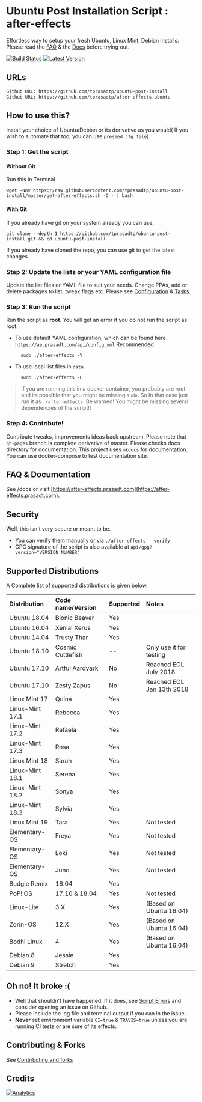 # Ubuntu Post Installation Script : after-effects

Effortless way to setup your fresh Ubuntu, Linux Mint, Debian installs. Please read the [FAQ](https://ae.prasadt.com/faq/dependencies/) & the [Docs](https://ae.prasadt.com/getting-started/)
before trying out.

[![Build Status](https://travis-ci.org/tprasadtp/ubuntu-post-install.svg?branch=master)](https://travis-ci.org/tprasadtp/ubuntu-post-install)
[![Latest Version](https://img.shields.io/badge/dynamic/json.svg?label=Version&style=flat&url=https://ae.prasadt.com/api/json/version.json&query=version.number&prefix=v)](https://github.com/tprasadtp/ubuntu-post-install/)

## URLs

```bash
Github URL: https://github.com/tprasadtp/ubuntu-post-install
Github URL: https://github.com/tprasadtp/after-effects-ubuntu
```

## How to use this?

Install your choice of Ubuntu/Debian or its derivative as you would( If you wish to automate that too, you can use `preseed.cfg file`)

### Step 1: Get the script

#### Without Git

Run this in Terminal

```console
wget -Nnv https://raw.githubusercontent.com/tprasadtp/ubuntu-post-install/master/get-after-effects.sh -O - | bash
```

#### With Git

If you already have git on your system already you can use,

```console
git clone --depth 1 https://github.com/tprasadtp/ubuntu-post-install.git && cd ubuntu-post-install
```

If you already have cloned the repo, you can use git to get the latest changes.

### Step 2: Update the lists or your YAML configuration file

Update the list files or YAML file to suit your needs. Change PPAs, add or delete packages to list, tweak flags etc.
Please see [Configuration](https://ae.prasadt.com/config/#package-lists) & [Tasks](https://ae.prasadt.com/tasks/#what-can-it-do).

### Step 3: Run the script

Run the script as **root**. You will get an error if you do not run the script as root.

- To use default YAML configuration, which can be found here `https://ae.prasadt.com/api/config.yml` Recommended
  ```console
    sudo ./after-effects -Y
  ```

- To use local list files in `data`
  ```console
    sudo ./after-effects -L
  ```

> If you are running this in a docker container, you probably are root and its possible that you might be missing `sudo`. So In that case just run it as `./after-effects`. Be warned! You might be missing several dependencies of the script!!

### Step 4: Contribute!

Contribute tweaks, improvements ideas back upstream.
Please note that `gh-pages` branch is complete derivative of master. Please checks docs directory for documentation. This project uses `mkdocs` for documentation. You can use docker-compose to test documentation site.

## FAQ & Documentation

See /docs or visit [https://after-effects.prasadt.com](https://after-effects.prasadt.com).

## Security
Well, this isn't very secure or meant to be.
- You can verify them manually or via `./after-effects --verify`
- GPG signature of the script is also available at `api/gpg?version="VERSION_NUMBER"`

## Supported Distributions

A Complete  list of supported distributions is given below.

 Distribution    | Code name/Version |  Supported  | Notes
:----------------|:------------------|-------------|:------
Ubuntu 18.04     | Bionic Beaver     | Yes         |
Ubuntu 16.04     | Xenial Xerus      | Yes         |
Ubuntu 14.04     | Trusty Thar       | Yes         |
Ubuntu 18.10     | Cosmic Cuttlefish | --          | Only use it for testing
Ubuntu 17.10     | Artful Aardvark   | No          | Reached EOL July 2018
Ubuntu 17.10     | Zesty Zapus       | No          | Reached EOL Jan 13th 2018
Linux Mint 17    | Quina             | Yes         |
Linux-Mint 17.1  | Rebecca           | Yes         |
Linux-Mint 17.2  | Rafaela           | Yes         |
Linux-Mint 17.3  | Rosa              | Yes         |
Linux Mint 18    | Sarah             | Yes         |
Linux-Mint 18.1  | Serena            | Yes         |
Linux-Mint 18.2  | Sonya             | Yes         |
Linux-Mint 18.3  | Sylvia            | Yes         |
Linux Mint 19    | Tara              | Yes         | Not tested
Elementary-OS    | Freya             | Yes         | Not tested
Elementary-OS    | Loki              | Yes         | Not tested
Elementary-OS    | Juno              | Yes         | Not tested
Budgie Remix     | 16.04             | Yes         |
PoP! OS          | 17.10 & 18.04     | Yes         | Not tested
Linux-Lite       | 3.X               | Yes         | (Based on Ubuntu 16.04)
Zorin-OS         | 12.X              | Yes         | (Based on Ubuntu 16.04)
Bodhi Linux      | 4                 | Yes         | (Based on Ubuntu 16.04)
Debian 8         | Jessie            | Yes         |
Debian 9         | Stretch           | Yes         |

## Oh no! It broke :(

- Well that shouldn't have happened. If it does, see [Script Errors](https://ae.prasadt.com/faq/crash/) and consider opening an issue on Github.
- Please include the log file and terminal output if you can in the issue..
- **Never** set environment variable `CI=true` & `TRAVIS=true` unless you are running CI tests or are sure of its effects.

## Contributing & Forks

See [Contributing and forks](./.github/CONTRIBUTING)

## Credits

[![Analytics](https://ga-beacon.prasadt.com/UA-101760811-3/github/ubuntu-post-install?flat)](https://prasadt.com/google-analytics-beacon)
